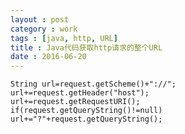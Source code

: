 ```yaml
---
layout : post
category : work
tags : [java, http, URL]
title : Java代码获取http请求的整个URL
date : 2016-06-20
---
```



	String url=request.getScheme()+"://"; 
	url+=request.getHeader("host"); 
	url+=request.getRequestURI(); 
	if(request.getQueryString()!=null) 
	url+="?"+request.getQueryString();


